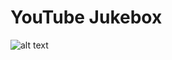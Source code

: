 # YouTube Jukebox

![alt text][screenshot]

[screenshot]: https://github.com/normchou/files/blob/master/images/screen-shot.png "YouTube JukeBox Screen Shot"
